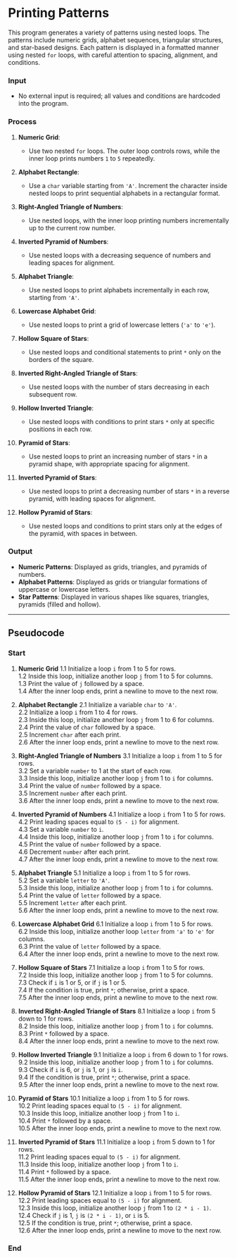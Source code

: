 #  Printing Patterns 

 This program generates a variety of patterns using nested loops. The patterns include numeric grids, alphabet sequences, triangular structures, and star-based designs. Each pattern is displayed in a formatted manner using nested `for` loops, with careful attention to spacing, alignment, and conditions.

### Input
- No external input is required; all values and conditions are hardcoded into the program.

### Process
1. **Numeric Grid**: 
   - Use two nested `for` loops. The outer loop controls rows, while the inner loop prints numbers `1` to `5` repeatedly.

2. **Alphabet Rectangle**:
   - Use a `char` variable starting from `'A'`. Increment the character inside nested loops to print sequential alphabets in a rectangular format.

3. **Right-Angled Triangle of Numbers**:
   - Use nested loops, with the inner loop printing numbers incrementally up to the current row number.

4. **Inverted Pyramid of Numbers**:
   - Use nested loops with a decreasing sequence of numbers and leading spaces for alignment.

5. **Alphabet Triangle**:
   - Use nested loops to print alphabets incrementally in each row, starting from `'A'`.

6. **Lowercase Alphabet Grid**:
   - Use nested loops to print a grid of lowercase letters (`'a'` to `'e'`).

7. **Hollow Square of Stars**:
   - Use nested loops and conditional statements to print `*` only on the borders of the square.

8. **Inverted Right-Angled Triangle of Stars**:
   - Use nested loops with the number of stars decreasing in each subsequent row.

9. **Hollow Inverted Triangle**:
   - Use nested loops with conditions to print stars `*` only at specific positions in each row.

10. **Pyramid of Stars**:
    - Use nested loops to print an increasing number of stars `*` in a pyramid shape, with appropriate spacing for alignment.

11. **Inverted Pyramid of Stars**:
    - Use nested loops to print a decreasing number of stars `*` in a reverse pyramid, with leading spaces for alignment.

12. **Hollow Pyramid of Stars**:
    - Use nested loops and conditions to print stars only at the edges of the pyramid, with spaces in between.

### Output
- **Numeric Patterns**: Displayed as grids, triangles, and pyramids of numbers.
- **Alphabet Patterns**: Displayed as grids or triangular formations of uppercase or lowercase letters.
- **Star Patterns**: Displayed in various shapes like squares, triangles, pyramids (filled and hollow).

----
## Pseudocode
### Start
1. **Numeric Grid**
   1.1 Initialize a loop `i` from 1 to 5 for rows.  
   1.2 Inside this loop, initialize another loop `j` from 1 to 5 for columns.  
   1.3 Print the value of `j` followed by a space.  
   1.4 After the inner loop ends, print a newline to move to the next row.  

2. **Alphabet Rectangle**
   2.1 Initialize a variable `char` to `'A'`.  
   2.2 Initialize a loop `i` from 1 to 4 for rows.  
   2.3 Inside this loop, initialize another loop `j` from 1 to 6 for columns.  
   2.4 Print the value of `char` followed by a space.  
   2.5 Increment `char` after each print.  
   2.6 After the inner loop ends, print a newline to move to the next row.  

3. **Right-Angled Triangle of Numbers**
   3.1 Initialize a loop `i` from 1 to 5 for rows.  
   3.2 Set a variable `number` to 1 at the start of each row.  
   3.3 Inside this loop, initialize another loop `j` from 1 to `i` for columns.  
   3.4 Print the value of `number` followed by a space.  
   3.5 Increment `number` after each print.  
   3.6 After the inner loop ends, print a newline to move to the next row.  

4. **Inverted Pyramid of Numbers**
   4.1 Initialize a loop `i` from 1 to 5 for rows.  
   4.2 Print leading spaces equal to `(5 - i)` for alignment.  
   4.3 Set a variable `number` to `i`.  
   4.4 Inside this loop, initialize another loop `j` from 1 to `i` for columns.  
   4.5 Print the value of `number` followed by a space.  
   4.6 Decrement `number` after each print.  
   4.7 After the inner loop ends, print a newline to move to the next row.  

5. **Alphabet Triangle**
   5.1 Initialize a loop `i` from 1 to 5 for rows.  
   5.2 Set a variable `letter` to `'A'`.  
   5.3 Inside this loop, initialize another loop `j` from 1 to `i` for columns.  
   5.4 Print the value of `letter` followed by a space.  
   5.5 Increment `letter` after each print.  
   5.6 After the inner loop ends, print a newline to move to the next row.  

6. **Lowercase Alphabet Grid**
   6.1 Initialize a loop `i` from 1 to 5 for rows.  
   6.2 Inside this loop, initialize another loop `letter` from `'a'` to `'e'` for columns.  
   6.3 Print the value of `letter` followed by a space.  
   6.4 After the inner loop ends, print a newline to move to the next row.  

7. **Hollow Square of Stars**
   7.1 Initialize a loop `i` from 1 to 5 for rows.  
   7.2 Inside this loop, initialize another loop `j` from 1 to 5 for columns.  
   7.3 Check if `i` is 1 or 5, or if `j` is 1 or 5.  
   7.4 If the condition is true, print `*`; otherwise, print a space.  
   7.5 After the inner loop ends, print a newline to move to the next row.  

8. **Inverted Right-Angled Triangle of Stars**
   8.1 Initialize a loop `i` from 5 down to 1 for rows.  
   8.2 Inside this loop, initialize another loop `j` from 1 to `i` for columns.  
   8.3 Print `*` followed by a space.  
   8.4 After the inner loop ends, print a newline to move to the next row.  

9. **Hollow Inverted Triangle**
   9.1 Initialize a loop `i` from 6 down to 1 for rows.  
   9.2 Inside this loop, initialize another loop `j` from 1 to `i` for columns.  
   9.3 Check if `i` is 6, or `j` is 1, or `j` is `i`.  
   9.4 If the condition is true, print `*`; otherwise, print a space.  
   9.5 After the inner loop ends, print a newline to move to the next row.  

10. **Pyramid of Stars**
    10.1 Initialize a loop `i` from 1 to 5 for rows.  
    10.2 Print leading spaces equal to `(5 - i)` for alignment.  
    10.3 Inside this loop, initialize another loop `j` from 1 to `i`.  
    10.4 Print `*` followed by a space.  
    10.5 After the inner loop ends, print a newline to move to the next row.  

11. **Inverted Pyramid of Stars**
    11.1 Initialize a loop `i` from 5 down to 1 for rows.  
    11.2 Print leading spaces equal to `(5 - i)` for alignment.  
    11.3 Inside this loop, initialize another loop `j` from 1 to `i`.  
    11.4 Print `*` followed by a space.  
    11.5 After the inner loop ends, print a newline to move to the next row.  

12. **Hollow Pyramid of Stars**
    12.1 Initialize a loop `i` from 1 to 5 for rows.  
    12.2 Print leading spaces equal to `(5 - i)` for alignment.  
    12.3 Inside this loop, initialize another loop `j` from 1 to `(2 * i - 1)`.  
    12.4 Check if `j` is 1, `j` is `(2 * i - 1)`, or `i` is 5.  
    12.5 If the condition is true, print `*`; otherwise, print a space.  
    12.6 After the inner loop ends, print a newline to move to the next row.  
### End


